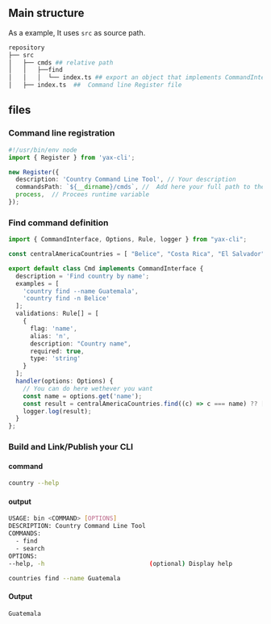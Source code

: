 
## Main structure

As a example, It uses `src` as source path.
```sh
repository
├── src
│   ├── cmds ## relative path 
│   │   ├──find 
│   │   │  └── index.ts ## export an object that implements CommandInterface
│   ├── index.ts  ##  Command line Register file
```

## files

### Command line registration

```ts
#!/usr/bin/env node 
import { Register } from 'yax-cli';

new Register({
  description: 'Country Command Line Tool', // Your description
  commandsPath: `${__dirname}/cmds`, //  Add here your full path to the directory
  process,  // Procees runtime variable
});
```

### Find command definition

```ts
import { CommandInterface, Options, Rule, logger } from "yax-cli";

const centralAmericaCountries = [ "Belice", "Costa Rica", "El Salvador", "Guatemala", "Honduras", "Nicaragua", "Panamá" ];

export default class Cmd implements CommandInterface {
  description = 'Find country by name';
  examples = [
    'country find --name Guatemala',
    'country find -n Belice'
  ];
  validations: Rule[] = [
    {
      flag: 'name',
      alias: 'n',
      description: "Country name",
      required: true,
      type: 'string'
    }
  ];
  handler(options: Options) { 
    // You can do here wethever you want
    const name = options.get('name');
    const result = centralAmericaCountries.find((c) => c === name) ?? [];
    logger.log(result);
  }
};
```

### Build and Link/Publish your CLI
#### command
```sh
country --help
```
#### output
```sh
USAGE: bin <COMMAND> [OPTIONS]
DESCRIPTION: Country Command Line Tool
COMMANDS:
  - find
  - search
OPTIONS:
--help, -h                             (optional) Display help
```
```sh
countries find --name Guatemala
```

#### Output
```sh
Guatemala
```
